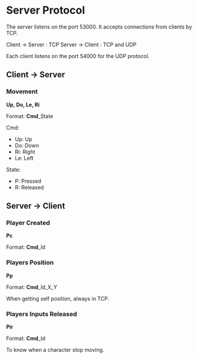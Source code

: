 # Server Protocol

The server listens on the port 53000.
It accepts connections from clients by TCP.

Client -> Server : TCP
Server -> Client : TCP and UDP

Each client listens on the port 54000 for the UDP protocol.



## Client → Server

### Movement
**Up, Do, Le, Ri**

Format: **Cmd**_State

Cmd:
- Up: Up
- Do: Down
- Ri: Right
- Le: Left

State:
- P: Pressed
- R: Released



## Server → Client

### Player Created
**Pc**

Format: **Cmd**_Id

### Players Position
**Pp**

Format: **Cmd**_Id_X_Y

When getting self position, always in TCP.

### Players Inputs Released
**Pir**

Format: **Cmd**_Id

To know when a character stop moving.